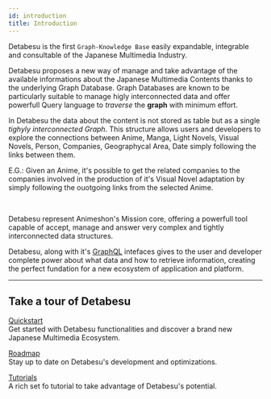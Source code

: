 ```yaml
---
id: introduction
title: Introduction
---
```


Detabesu is the first `Graph-Knowledge Base` easily expandable, integrable and consultable of the Japanese Multimedia Industry.

Detabesu proposes a new way of manage and take advantage of the available informations about the Japanese Multimedia Contents thanks to the underlying Graph Database. Graph Databases are known to be particularly suitable to manage higly interconnected data and offer powerfull Query language to *traverse* the **graph** with minimum effort.

In Detabesu the data about the content is not stored as table but as a single *tighyly interconnected Graph*. This structure allows users and developers to explore the connections between Anime, Manga, Light Novels, Visual Novels, Person, Companies, Geographycal Area, Date simply following the links between them.

E.G.:
Given an Anime, it's possible to get the related companies to the companies involved in the production of it's Visual Novel adaptation by simply following the ouotgoing links from the selected Anime.

<br />

Detabesu represent Animeshon's Mission core, offering a powerfull tool capable of accept, manage and answer very complex and tightly interconnected data structures.

Detabesu, along with it's [GraphQL](...) intefaces gives to the user and developer complete power about what data and how to retrieve information, creating the perfect fundation for a new ecosystem of application and platform.

-------
## Take a tour of Detabesu

[Quickstart](quickstart)   
Get started with Detabesu functionalities and discover a brand new Japanese Multimedia Ecosystem.

[Roadmap](roadmap)   
Stay up to date on Detabesu's development and optimizations.

[Tutorials](tutorials)   
A rich set fo tutorial to take advantage of Detabesu's potential.

<!-- [SDK](sdk/quickstarts)   
Are you a Developer? Check Ashen SDK tool and start integrate our functionalities in your own project! -->